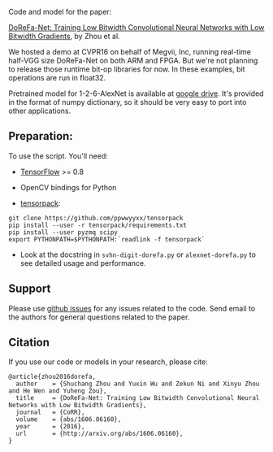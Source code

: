 Code and model for the paper:

[DoReFa-Net: Training Low Bitwidth Convolutional Neural Networks with Low Bitwidth Gradients](http://arxiv.org/abs/1606.06160), by Zhou et al.

We hosted a demo at CVPR16 on behalf of Megvii, Inc, running real-time half-VGG size DoReFa-Net on both ARM and FPGA.
But we're not planning to release those runtime bit-op libraries for now. In these examples, bit operations are run in float32.

Pretrained model for 1-2-6-AlexNet is available at
[google drive](https://drive.google.com/a/%20megvii.com/folderview?id=0B308TeQzmFDLa0xOeVQwcXg1ZjQ).
It's provided in the format of numpy dictionary, so it should be very easy to port into other applications.

## Preparation:

To use the script. You'll need:

+ [TensorFlow](https://tensorflow.org) >= 0.8

+ OpenCV bindings for Python

+ [tensorpack](https://github.com/ppwwyyxx/tensorpack):

```
git clone https://github.com/ppwwyyxx/tensorpack
pip install --user -r tensorpack/requirements.txt
pip install --user pyzmq scipy
export PYTHONPATH=$PYTHONPATH:`readlink -f tensorpack`
```

+ Look at the docstring in `svhn-digit-dorefa.py` or `alexnet-dorefa.py` to see detailed usage and performance.

## Support

Please use [github issues](https://github.com/ppwwyyxx/tensorpack/issues) for any issues related to the code.
Send email to the authors for general questions related to the paper.

## Citation

If you use our code or models in your research, please cite:
```
@article{zhou2016dorefa,
  author    = {Shuchang Zhou and Yuxin Wu and Zekun Ni and Xinyu Zhou and He Wen and Yuheng Zou},
  title     = {DoReFa-Net: Training Low Bitwidth Convolutional Neural Networks with Low Bitwidth Gradients},
  journal   = {CoRR},
  volume    = {abs/1606.06160},
  year      = {2016},
  url       = {http://arxiv.org/abs/1606.06160},
}
```
